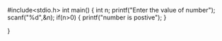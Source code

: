 
#include<stdio.h>
int main()
{
    int n;
    printf("Enter the value of number");
    scanf("%d",&n);
    if(n>0)
    {
        printf("number is postive");
    }
    
}
